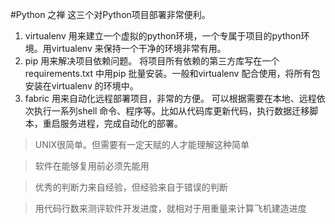 #Python 之禅
这三个对Python项目部署非常便利。
1. virtualenv 
   用来建立一个虚拟的python环境，一个专属于项目的python环境。用virtualenv 来保持一个干净的环境非常有用。
2. pip 用来解决项目依赖问题。
   将项目所有依赖的第三方库写在一个requirements.txt 中用pip 批量安装。一般和virtualenv 配合使用，将所有包安装在virtualenv 的环境中。
3. fabric 用来自动化远程部署项目，非常的方便。
   可以根据需要在本地、远程依次执行一系列shell 命令、程序等。比如从代码库更新代码，执行数据迁移脚本，重启服务进程，完成自动化的部署。


>UNIX很简单。但需要有一定天赋的人才能理解这种简单

>软件在能够复用前必须先能用

>优秀的判断力来自经验，但经验来自于错误的判断

>用代码行数来测评软件开发进度，就相对于用重量来计算飞机建造进度